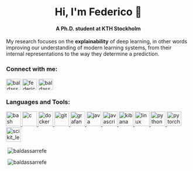 <h1 align="center">Hi, I'm Federico 👋</h1>
<h4 align="center">A Ph.D. student at KTH Stockholm</h3>

My research focuses on the <b>explainability</b> of deep learning, in other words improving our understanding of modern
learning systems, from their internal representations to the way they determine a prediction.

<h3 align="left">Connect with me:</h3>
<p align="left">
    <a href="https://twitter.com/baldassarrefe" target="blank"><img align="center"
            src="https://cdn.jsdelivr.net/npm/simple-icons@3.0.1/icons/twitter.svg" alt="baldassarrefe" height="30"
            width="40" /></a>
    <a href="https://linkedin.com/in/federicobaldassarre" target="blank"><img align="center"
            src="https://cdn.jsdelivr.net/npm/simple-icons@3.0.1/icons/linkedin.svg" alt="federicobaldassarre"
            height="30" width="40" /></a>
    <a href="https://stackoverflow.com/users/baldassarrefe" target="blank"><img align="center"
            src="https://cdn.jsdelivr.net/npm/simple-icons@3.0.1/icons/stackoverflow.svg" alt="baldassarrefe"
            height="30" width="40" /></a>
</p>

<h3 align="left">Languages and Tools:</h3>
<p align="left">
    <a href="https://www.gnu.org/software/bash/" target="_blank"> <img
            src="https://www.vectorlogo.zone/logos/gnu_bash/gnu_bash-icon.svg" alt="bash" width="40" height="40" /> </a>
    <a href="https://www.cprogramming.com/" target="_blank"> <img
            src="https://devicons.github.io/devicon/devicon.git/icons/c/c-original.svg" alt="c" width="40"
            height="40" /> </a> <a href="https://www.docker.com/" target="_blank"> <img
            src="https://devicons.github.io/devicon/devicon.git/icons/docker/docker-original-wordmark.svg" alt="docker"
            width="40" height="40" /> </a> <a href="https://git-scm.com/" target="_blank"> <img
            src="https://www.vectorlogo.zone/logos/git-scm/git-scm-icon.svg" alt="git" width="40" height="40" /> </a> <a
        href="https://grafana.com" target="_blank"> <img
            src="https://www.vectorlogo.zone/logos/grafana/grafana-icon.svg" alt="grafana" width="40" height="40" />
    </a> <a href="https://www.java.com" target="_blank"> <img
            src="https://devicons.github.io/devicon/devicon.git/icons/java/java-original-wordmark.svg" alt="java"
            width="40" height="40" /> </a> <a href="https://developer.mozilla.org/en-US/docs/Web/JavaScript"
        target="_blank"> <img
            src="https://devicons.github.io/devicon/devicon.git/icons/javascript/javascript-original.svg"
            alt="javascript" width="40" height="40" /> </a> <a href="https://www.elastic.co/kibana" target="_blank">
        <img src="https://www.vectorlogo.zone/logos/elasticco_kibana/elasticco_kibana-icon.svg" alt="kibana" width="40"
            height="40" /> </a> <a href="https://www.linux.org/" target="_blank"> <img
            src="https://devicons.github.io/devicon/devicon.git/icons/linux/linux-original.svg" alt="linux" width="40"
            height="40" /> </a> <a href="https://www.python.org" target="_blank"> <img
            src="https://devicons.github.io/devicon/devicon.git/icons/python/python-original.svg" alt="python"
            width="40" height="40" /> </a> <a href="https://pytorch.org/" target="_blank"> <img
            src="https://www.vectorlogo.zone/logos/pytorch/pytorch-icon.svg" alt="pytorch" width="40" height="40" />
    </a> <a href="https://scikit-learn.org/" target="_blank"> <img
            src="https://upload.wikimedia.org/wikipedia/commons/0/05/Scikit_learn_logo_small.svg" alt="scikit_learn"
            width="40" height="40" /> </a> </p>

<p>&nbsp;<img align="center"
        src="https://github-readme-stats.vercel.app/api?username=baldassarrefe&show_icons=true&locale=en"
        alt="baldassarrefe" /></p>
<p align="left">&nbsp;<img
        src="https://komarev.com/ghpvc/?username=baldassarrefe&label=Profile%20views&color=0e75b6&style=flat"
        alt="baldassarrefe" /> </p>

